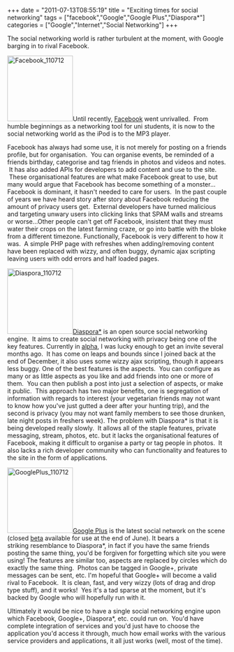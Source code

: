 +++
date = "2011-07-13T08:55:19"
title = "Exciting times for social networking"
tags = ["facebook","Google","Google Plus","Diaspora*"]
categories = ["Google","Internet","Social Networking"]
+++

The social networking world is rather turbulent at the moment, with Google barging in to rival Facebook. 
 
[<img src="http://hashbang0.com/wp-content/uploads/2011/07/Facebook_110712-150x150.png" width="150" height="150" class="alignleft size-thumbnail wp-image-1223" title="Facebook_110712" />][1]Until recently, [Facebook][2] went unrivalled.  From humble beginnings as a networking tool for uni students, it is now to the social networking world as the iPod is to the MP3 player. 
 
Facebook has always had some use, it is not merely for posting on a friends profile, but for organisation.  You can organise events, be reminded of a friends birthday, categorise and tag friends in photos and videos and notes.  It has also added APIs for developers to add content and use to the site.  These organisational features are what make Facebook great to use, but many would argue that Facebook has become something of a monster... 
Facebook is dominant, it hasn't needed to care for users.  In the past couple of years we have heard story after story about Facebook reducing the amount of privacy users get.  External developers have turned malicious and targeting unwary users into clicking links that SPAM walls and streams or worse...Other people can't get off Facebook, insistent that they must water their crops on the latest farming craze, or go into battle with the bloke from a different timezone. 
Functionally, Facebook is very different to how it was.  A simple PHP page with refreshes when adding/removing content have been replaced with wizzy, and often buggy, dynamic ajax scripting leaving users with odd errors and half loaded pages. 
 
[<img src="http://hashbang0.com/wp-content/uploads/2011/07/Diaspora_110712-150x150.png" width="150" height="150" class="alignleft size-thumbnail wp-image-1222" title="Diaspora_110712" />][3][Diaspora\*][4] is an open source social networking engine.  It aims to create social networking with privacy being one of the key features. 
Currently in [alpha][5], I was lucky enough to get an invite several months ago.  It has come on leaps and bounds since I joined back at the end of December, it also uses some wizzy ajax scripting, though it appears less buggy. 
One of the best features is the aspects.  You can configure as many or as little aspects as you like and add friends into one or more of them.  You can then publish a post into just a selection of aspects, or make it public.  This approach has two major benefits, one is segregation of information with regards to interest (your vegetarian friends may not want to know how you've just gutted a deer after your hunting trip), and the second is privacy (you may not want family members to see those drunken, late night posts in freshers week). 
The problem with Diaspora\* is that it is being developed really slowly.  It allows all of the staple features, private messaging, stream, photos, etc. but it lacks the organisational features of Facebook, making it difficult to organise a party or tag people in photos.  It also lacks a rich developer community who can functionality and features to the site in the form of applications. 
 
[<img src="http://hashbang0.com/wp-content/uploads/2011/07/GooglePlus_110712-150x150.png" width="150" height="150" class="alignleft size-thumbnail wp-image-1224" title="GooglePlus_110712" />][6][Google Plus][7] is the latest social network on the scene (closed [beta][8] available for use at the end of June). 
It bears a striking resemblance to Diaspora\*, in fact if you have the same friends posting the same thing, you'd be forgiven for forgetting which site you were using! 
The features are similar too, aspects are replaced by circles which do exactly the same thing.  Photos can be tagged in Google+, private messages can be sent, etc. 
I'm hopeful that Google+ will become a valid rival to Facebook.  It is clean, fast, and very wizzy (lots of drag and drop type stuff), and it works!  Yes it's a tad sparse at the moment, but it's backed by Google who will hopefully run with it. 
 
Ultimately it would be nice to have a single social networking engine upon which Facebook, Google+, Diaspora\*, etc. could run on.  You'd have complete integration of services and you'd just have to choose the application you'd access it through, much how email works with the various service providers and applications, it all just works (well, most of the time).

  [1]: http://hashbang0.com/wp-content/uploads/2011/07/Facebook_110712.png
  [2]: http://facebook.com
  [3]: http://hashbang0.com/wp-content/uploads/2011/07/Diaspora_110712.png
  [4]: https://joindiaspora.com
  [5]: http://en.wikipedia.org/wiki/Software_release_life_cycle#Alpha
  [6]: http://hashbang0.com/wp-content/uploads/2011/07/GooglePlus_110712.png
  [7]: https://plus.google.com
  [8]: http://en.wikipedia.org/wiki/Software_release_life_cycle#Beta
